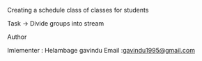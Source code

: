 
Creating a schedule class of classes for students


Task
  -> Divide groups into stream

Author

Imlementer : Helambage gavindu
Email :gavindu1995@gmail.com

